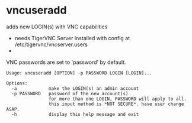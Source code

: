 # vncuseradd
adds new LOGIN(s) with VNC capabilities

* needs TigerVNC Server installed with config at /etc/tigervnc/vncserver.users
* 
VNC passwords are set to 'password' by default.

```
Usage: vncuseradd [OPTION] -p PASSWORD LOGIN [LOGIN]...

Options:
  -a            make the LOGIN(s) an admin account
  -p PASSWORD   password of the new account(s)
                for more than one LOGIN, PASSWORD will apply to all. 
                this input method is *NOT SECURE*. have user change ASAP.
  -h            display this help message and exit
  ```
  
  

